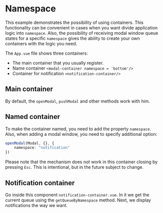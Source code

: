 # Namespace

This example demonstrates the possibility of using containers.
This functionality can be convenient in cases when you want
divide application logic into `namespace`. Also, the possibility of receiving
modal window queue states for a specific `namespace` gives
the ability to create your own containers with the logic you need.

The `App.vue` file shows three containers:

- The main container that you usually register.
- Name container `<modal-container namespace = 'bottom'/>`
- Container for notification `<notification-container/>`

## Main container

By default, the `openModal`, `pushModal` and other methods work with
him.

## Named container

To make the container named, you need to add the property
`namespace`. Also, when adding a modal window, you need to specify
additional option:
```ts
openModal(Modal, {}, {
    namespace: "notification"
})
```

Please note that the mechanism does not work in this container
closing by pressing `Esc`. This is intentional, but in the future
subject to change.

## Notification container

Go inside this component `notification-container.vue`. In it
we get the current queue using the `getQueueByNamespace` method.
Next, we display notifications the way we want.
